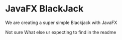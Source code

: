 # JavaFX BlackJack
 We are creating a super simple Blackjack with JavaFX

 Not sure What else ur expecting to find in the readme
